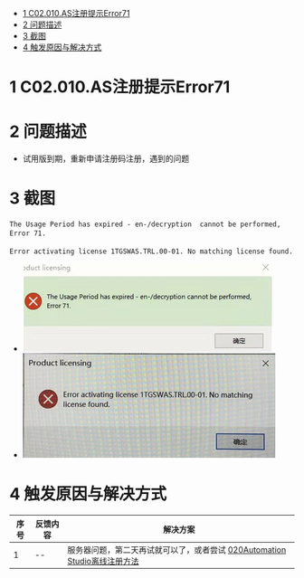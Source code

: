 - [1 C02.010.AS注册提示Error71](#_1-c02010as%E6%B3%A8%E5%86%8C%E6%8F%90%E7%A4%BAerror71)
- [2 问题描述](#_2-%E9%97%AE%E9%A2%98%E6%8F%8F%E8%BF%B0)
- [3 截图](#_3-%E6%88%AA%E5%9B%BE)
- [4 触发原因与解决方式](#_4-%E8%A7%A6%E5%8F%91%E5%8E%9F%E5%9B%A0%E4%B8%8E%E8%A7%A3%E5%86%B3%E6%96%B9%E5%BC%8F)

# 1 C02.010.AS注册提示Error71

# 2 问题描述

- 试用版到期，重新申请注册码注册，遇到的问题

# 3 截图

```
The Usage Period has expired - en-/decryption  cannot be performed, Error 71.

Error activating license 1TGSWAS.TRL.00-01. No matching license found.
```

- ![Img](./FILES/010AS注册提示Error71.md/img-20220713160249.png)
- ![Img](./FILES/010AS注册提示Error71.md/img-20220713160309.png)

# 4 触发原因与解决方式

| 序号  | 反馈内容 | 解决方案                                                                               |
| --- | ---- | ---------------------------------------------------------------------------------- |
| 1   | --   | 服务器问题，第二天再试就可以了，或者尝试 [020Automation Studio离线注册方法](020Automation%20Studio离线注册方法.md) |
